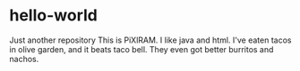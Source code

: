 # hello-world
Just another repository
This is PiXlRAM. I like java and html.
I've eaten tacos in olive garden, and it beats taco bell. They even got better burritos and nachos.

